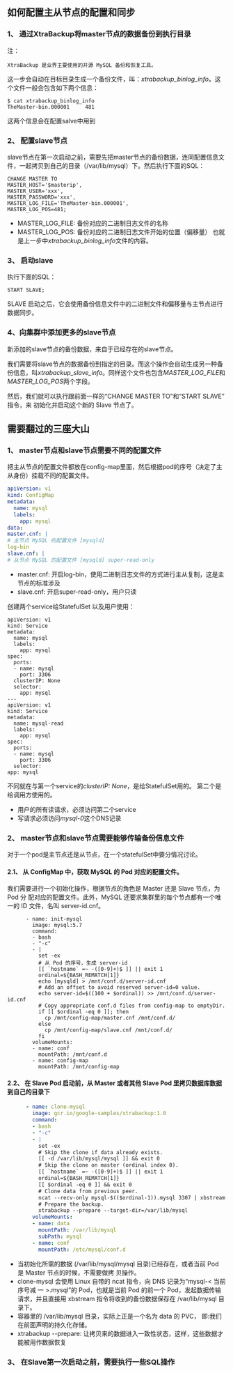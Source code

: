 

## 如何配置主从节点的配置和同步

### 1、 通过XtraBackup将master节点的数据备份到执行目录

注：
```shell
XtraBackup 是业界主要使用的开源 MySQL 备份和恢复工具。
```

这一步会自动在目标目录生成一个备份文件，叫：*xtrabackup_binlog_info*。这个文件一般会包含如下两个信息：
```shell
$ cat xtrabackup_binlog_info
TheMaster-bin.000001     481
```
这两个信息会在配置salve中用到

### 2、 配置slave节点

slave节点在第一次启动之前，需要先把master节点的备份数据，连同配置信息文件，一起拷贝到自己的目录（/var/lib/mysql）下。然后执行下面的SQL：
```shell
CHANGE MASTER TO
MASTER_HOST='$masterip',
MASTER_USER='xxx',
MASTER_PASSWORD='xxx',
MASTER_LOG_FILE='TheMaster-bin.000001',
MASTER_LOG_POS=481;
```
- MASTER_LOG_FILE: 备份对应的二进制日志文件的名称
- MASTER_LOG_POS: 备份对应的二进制日志文件开始的位置（偏移量）
也就是上一步中*xtrabackup_binlog_info*文件的内容。

### 3、 启动slave

执行下面的SQL：
```shell
START SLAVE;
```
SLAVE 启动之后，它会使用备份信息文件中的二进制文件和偏移量与主节点进行数据同步。

### 4、向集群中添加更多的slave节点
新添加的slave节点的备份数据，来自于已经存在的slave节点。


我们需要将slave节点的数据备份到指定的目录。而这个操作会自动生成另一种备份信息，叫*xtrabackup_slave_info*。同样这个文件也包含*MASTER_LOG_FILE*和*MASTER_LOG_POS*两个字段。

然后，我们就可以执行跟前面一样的“CHANGE MASTER TO”和“START SLAVE” 指令，来 初始化并启动这个新的 Slave 节点了。


## 需要翻过的三座大山


### 1、 master节点和slave节点需要不同的配置文件

把主从节点的配置文件都放在config-map里面，然后根据pod的序号（决定了主从身份）挂载不同的配置文件。
```yaml
apiVersion: v1
kind: ConfigMap
metadata:
  name: mysql
  labels:
    app: mysql
data:
master.cnf: |
# 主节点 MySQL 的配置文件 [mysqld]
log-bin
slave.cnf: |
# 从节点 MySQL 的配置文件 [mysqld] super-read-only
```
- master.cnf: 开启log-bin，使用二进制日志文件的方式进行主从复制，这是主节点的标准涉及
- slave.cnf: 开启super-read-only，用户只读

创建两个service给StatefulSet 以及用户使用：
```shell
apiVersion: v1
kind: Service
metadata:
  name: mysql
  labels:
    app: mysql
spec:
  ports:
  - name: mysql
    port: 3306
  clusterIP: None
  selector:
    app: mysql
---
apiVersion: v1
kind: Service
metadata:
  name: mysql-read
  labels:
    app: mysql
spec:
  ports:
  - name: mysql
    port: 3306
  selector:
app: mysql
```
不同就在与第一个service的*clusterIP: None*，是给StatefulSet用的。
第二个是给调用方使用的。

- 用户的所有读请求，必须访问第二个service
- 写请求必须访问*mysql-0*这个DNS记录

### 2、 master节点和slave节点需要能够传输备份信息文件

对于一个pod是主节点还是从节点，在一个statefulSet中要分情况讨论。

#### 2.1、 从 ConfigMap 中，获取 MySQL 的 Pod 对应的配置文件。

我们需要进行一个初始化操作，根据节点的角色是 Master 还是 Slave 节点，为 Pod 分 配对应的配置文件。此外，MySQL 还要求集群里的每个节点都有一个唯一的 ID 文件，名叫 server-id.cnf。

```shell
      - name: init-mysql
        image: mysql:5.7
        command:
        - bash
        - "-c"
        - |
          set -ex
          # 从 Pod 的序号，生成 server-id
          [[ `hostname` =~ -([0-9]+)$ ]] || exit 1
          ordinal=${BASH_REMATCH[1]}
          echo [mysqld] > /mnt/conf.d/server-id.cnf
          # Add an offset to avoid reserved server-id=0 value.
          echo server-id=$((100 + $ordinal)) >> /mnt/conf.d/server-id.cnf
          # Copy appropriate conf.d files from config-map to emptyDir.
          if [[ $ordinal -eq 0 ]]; then
            cp /mnt/config-map/master.cnf /mnt/conf.d/
          else
            cp /mnt/config-map/slave.cnf /mnt/conf.d/
          fi
        volumeMounts:
        - name: conf
          mountPath: /mnt/conf.d
        - name: config-map
          mountPath: /mnt/config-map
```

#### 2.2、 在 Slave Pod 启动前，从 Master 或者其他 Slave Pod 里拷贝数据库数据到自己的目录下

```yaml
      - name: clone-mysql
        image: gcr.io/google-samples/xtrabackup:1.0
        command:
        - bash
        - "-c"
        - |
          set -ex
          # Skip the clone if data already exists.
          [[ -d /var/lib/mysql/mysql ]] && exit 0
          # Skip the clone on master (ordinal index 0).
          [[ `hostname` =~ -([0-9]+)$ ]] || exit 1
          ordinal=${BASH_REMATCH[1]}
          [[ $ordinal -eq 0 ]] && exit 0
          # Clone data from previous peer.
          ncat --recv-only mysql-$(($ordinal-1)).mysql 3307 | xbstream -x -C /var/lib/mysql
          # Prepare the backup.
          xtrabackup --prepare --target-dir=/var/lib/mysql
        volumeMounts:
        - name: data
          mountPath: /var/lib/mysql
          subPath: mysql
        - name: conf
          mountPath: /etc/mysql/conf.d
```
- 当初始化所需的数据 (/var/lib/mysql/mysql 目录)已经存在，或者当前 Pod 是 Master 节点的时候，不需要做拷 贝操作。
- clone-mysql 会使用 Linux 自带的 ncat 指令，向 DNS 记录为“mysql-< 当前序号减 一 >.mysql”的 Pod，也就是当前 Pod 的前一个 Pod，发起数据传输请求，并且直接用 xbstream 指令将收到的备份数据保存在 /var/lib/mysql 目录下。
- 容器里的 /var/lib/mysql 目录，实际上正是一个名为 data 的 PVC， 即:我们在前面声明的持久化存储。
- xtrabackup --prepare: 让拷贝来的数据进入一致性状态，这样，这些数据才能被用作数据恢复


### 3、 在Slave第一次启动之前，需要执行一些SQL操作



